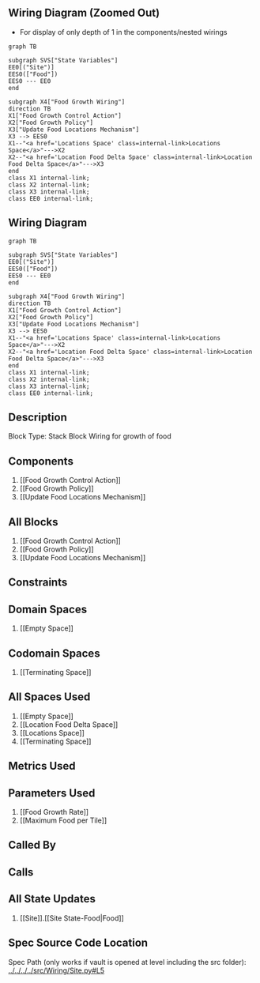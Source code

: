## Wiring Diagram (Zoomed Out)

- For display of only depth of 1 in the components/nested wirings
```mermaid
graph TB

subgraph SVS["State Variables"]
EE0[("Site")]
EES0(["Food"])
EES0 --- EE0
end

subgraph X4["Food Growth Wiring"]
direction TB
X1["Food Growth Control Action"]
X2["Food Growth Policy"]
X3["Update Food Locations Mechanism"]
X3 --> EES0
X1--"<a href='Locations Space' class=internal-link>Locations Space</a>"--->X2
X2--"<a href='Location Food Delta Space' class=internal-link>Location Food Delta Space</a>"--->X3
end
class X1 internal-link;
class X2 internal-link;
class X3 internal-link;
class EE0 internal-link;

```

## Wiring Diagram

```mermaid
graph TB

subgraph SVS["State Variables"]
EE0[("Site")]
EES0(["Food"])
EES0 --- EE0
end

subgraph X4["Food Growth Wiring"]
direction TB
X1["Food Growth Control Action"]
X2["Food Growth Policy"]
X3["Update Food Locations Mechanism"]
X3 --> EES0
X1--"<a href='Locations Space' class=internal-link>Locations Space</a>"--->X2
X2--"<a href='Location Food Delta Space' class=internal-link>Location Food Delta Space</a>"--->X3
end
class X1 internal-link;
class X2 internal-link;
class X3 internal-link;
class EE0 internal-link;

```

## Description

Block Type: Stack Block
Wiring for growth of food
## Components
1. [[Food Growth Control Action]]
2. [[Food Growth Policy]]
3. [[Update Food Locations Mechanism]]

## All Blocks
1. [[Food Growth Control Action]]
2. [[Food Growth Policy]]
3. [[Update Food Locations Mechanism]]

## Constraints

## Domain Spaces
1. [[Empty Space]]

## Codomain Spaces
1. [[Terminating Space]]

## All Spaces Used
1. [[Empty Space]]
2. [[Location Food Delta Space]]
3. [[Locations Space]]
4. [[Terminating Space]]

## Metrics Used

## Parameters Used
1. [[Food Growth Rate]]
2. [[Maximum Food per Tile]]

## Called By

## Calls

## All State Updates
1. [[Site]].[[Site State-Food|Food]]

## Spec Source Code Location

Spec Path (only works if vault is opened at level including the src folder): [../../../../src/Wiring/Site.py#L5](../../../../src/Wiring/Site.py#L5)

